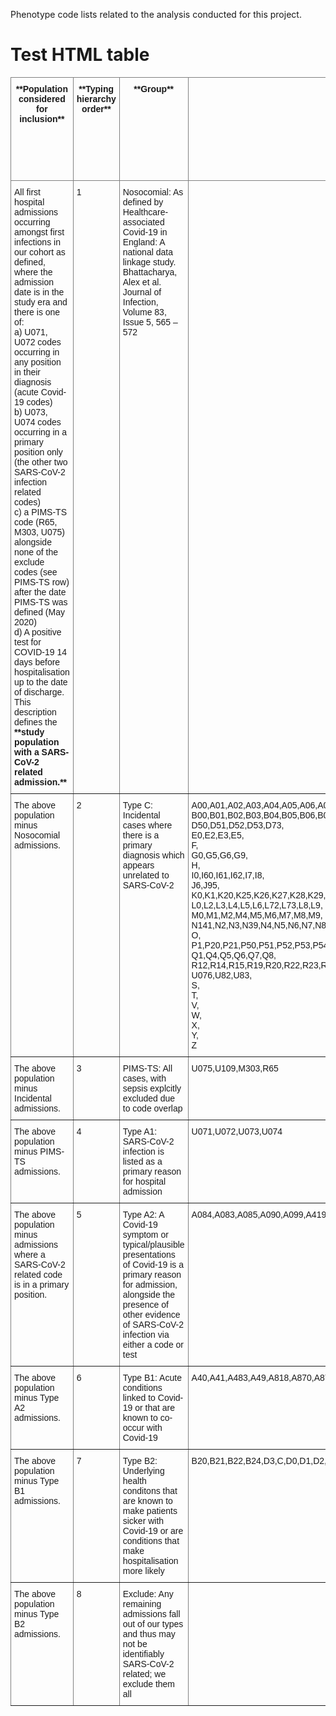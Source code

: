 Phenotype code lists related to the analysis conducted for this project.

# Test HTML table

<style type="text/css">
.tg  {border-collapse:collapse;border-spacing:0;}
.tg td{border-color:black;border-style:solid;border-width:1px;font-family:Arial, sans-serif;font-size:14px;
  overflow:hidden;padding:10px 5px;word-break:normal;}
.tg th{border-color:black;border-style:solid;border-width:1px;font-family:Arial, sans-serif;font-size:14px;
  font-weight:normal;overflow:hidden;padding:10px 5px;word-break:normal;}
.tg .tg-c3ow{border-color:inherit;text-align:center;vertical-align:top}
.tg .tg-0pky{border-color:inherit;text-align:left;vertical-align:top}
</style>
<table class="tg">
<thead>
  <tr>
    <th class="tg-c3ow"><span style="font-weight:bold">**Population considered for inclusion**</span></th>
    <th class="tg-c3ow"><span style="font-weight:bold">**Typing hierarchy </span><br><span style="font-weight:bold">order**</span></th>
    <th class="tg-c3ow"><span style="font-weight:bold">**Group**</span></th>
    <th class="tg-c3ow"><span style="font-weight:bold">**Include Primary Codes**</span></th>
    <th class="tg-c3ow"><span style="font-weight:bold">**Exclude Primary Codes**</span></th>
    <th class="tg-c3ow"><span style="font-weight:bold">**Include Non-Primary Codes**</span></th>
    <th class="tg-c3ow"><span style="font-weight:bold">**Exclude Non-Primary Codes**</span></th>
    <th class="tg-c3ow"><span style="font-weight:bold">**Nosocomial (First instance of a   SARS-CoV-2 related code / positive test on day 8 or later of admission)**</span></th>
  </tr>
</thead>
<tbody>
  <tr>
    <td class="tg-0pky">All first hospital admissions occurring amongst first infections in our cohort as defined, <br>where the admission date is in the study era and there is one of:&nbsp;&nbsp;<br>a) U071, U072 codes occurring in any position in their diagnosis (acute Covid-19 codes)&nbsp;&nbsp;<br>b) U073, U074 codes occurring in a primary position only (the other two SARS-CoV-2 infection related codes)&nbsp;&nbsp;<br>c) a PIMS-TS code (R65, M303, U075) alongside none of the exclude codes (see PIMS-TS row) after the date PIMS-TS was defined (May 2020)&nbsp;&nbsp;&nbsp;<br>d) A positive test for COVID-19 14 days before hospitalisation up to the date of discharge.   <br>This description defines the <span style="font-weight:bold">**study population with a SARS-CoV-2 related admission.**</span></td>
    <td class="tg-0pky">1</td>
    <td class="tg-0pky">Nosocomial: As defined by Healthcare-associated Covid-19 in England: A national data linkage study. Bhattacharya, Alex et al. Journal of Infection, Volume 83, Issue 5, 565 – 572</td>
    <td class="tg-0pky"></td>
    <td class="tg-0pky"></td>
    <td class="tg-0pky"></td>
    <td class="tg-0pky"></td>
    <td class="tg-0pky">TRUE</td>
  </tr>
  <tr>
    <td class="tg-0pky">The above population minus Nosocomial admissions.</td>
    <td class="tg-0pky">2</td>
    <td class="tg-0pky">Type C: Incidental cases where   there is a primary diagnosis which appears unrelated to SARS-CoV-2 </td>
    <td class="tg-0pky">A00,A01,A02,A03,A04,A05,A06,A07,A080,A081,A082,A15,A16,A17,A18,A19,A2,A3,A5,A6,&nbsp;&nbsp;<br>B00,B01,B02,B03,B04,B05,B06,B07,B08,B1,B2,B3,B4,B5,B6,B7,B8,<br>D50,D51,D52,D53,D73,<br>E0,E2,E3,E5,<br>F,<br>G0,G5,G6,G9,<br>H,<br>I0,I60,I61,I62,I7,I8,<br>J6,J95,<br>K0,K1,K20,K25,K26,K27,K28,K29,K3,K4,K55,K56,K590,K58,K59,K6,K8,K9,<br>L0,L2,L3,L4,L5,L6,L72,L73,L8,L9,<br>M0,M1,M2,M4,M5,M6,M7,M8,M9,<br>N141,N2,N3,N39,N4,N5,N6,N7,N8,N9,<br>O,<br>P1,P20,P21,P50,P51,P52,P53,P54,P55,P56,P57,P58,P59,P6,P70,P71,P72,P75,P76,P77,P78,P8,P90,P91,P94,P95,P96,<br>Q1,Q4,Q5,Q6,Q7,Q8,<br>R12,R14,R15,R19,R20,R22,R23,R29,R30,R31,R32,R33,R35,R39,R45,R46,R80,R81,R82,R93,<br>U076,U82,U83,<br>S,<br>T,<br>V,<br>W,<br>X,<br>Y,<br>Z</td>
    <td class="tg-0pky">B20,B21,B22,B23,B24,F7,F8,H669,K44,Y4,Y5,Z038,Z039,U075,U109,M303,R65</td>
    <td class="tg-0pky"></td>
    <td class="tg-0pky">U075,U109,M303,R65</td>
    <td class="tg-0pky"></td>
  </tr>
  <tr>
    <td class="tg-0pky">The above population minus Incidental admissions.</td>
    <td class="tg-0pky">3</td>
    <td class="tg-0pky">PIMS-TS: All cases, with sepsis   explcitly excluded due to code overlap</td>
    <td class="tg-0pky">U075,U109,M303,R65</td>
    <td class="tg-0pky">A01,A02,A03,A04,A05,A37,A38,A39,A40,A41,B95</td>
    <td class="tg-0pky">U075,U109,M303,R65</td>
    <td class="tg-0pky">A01,A02,A03,A04,A05,A37,A38,A39,A40,A41,B95</td>
    <td class="tg-0pky"></td>
  </tr>
  <tr>
    <td class="tg-0pky">The above population minus PIMS-TS admissions.</td>
    <td class="tg-0pky">4</td>
    <td class="tg-0pky">Type A1: SARS-CoV-2 infection is   listed as a primary reason for hospital admission</td>
    <td class="tg-0pky">U071,U072,U073,U074</td>
    <td class="tg-0pky"></td>
    <td class="tg-0pky"></td>
    <td class="tg-0pky"></td>
    <td class="tg-0pky"></td>
  </tr>
  <tr>
    <td class="tg-0pky">The above population minus admissions where a SARS-CoV-2 related code is in a primary position.</td>
    <td class="tg-0pky">5</td>
    <td class="tg-0pky">Type A2: A Covid-19 symptom or   typical/plausible presentations of Covid-19 is a primary reason for   admission, alongside the presence of other evidence of SARS-CoV-2 infection   via either a code or test</td>
    <td class="tg-0pky">A084,A083,A085,A090,A099,A419,B348,B309,B338,B349,B972,B99,D762,E86,E87,H669,I1254,I126,I1471,I254,I26,I288,I30,I31,I32,I33,I40,I41,I42,I44,I45,I46,I47,I48,I49,I50,I51,I63,I65,I66,I67,I880,I9,J00,J01,J04,J05,J06,J18,J22,J40,J80,J81,J83,J90,J93,J96,J98,K297,K529,M255,M791,M796,N179,P928,P25,P92,R0,R10,R11,R13,R17,R21,R25,R26,R27,R29,R34,R40,R41,R42,R43,R44,R47,R5,R6,R768,R845,R89,R90,R93,R94,U049,U070</td>
    <td class="tg-0pky"></td>
    <td class="tg-0pky"></td>
    <td class="tg-0pky"></td>
    <td class="tg-0pky"></td>
  </tr>
  <tr>
    <td class="tg-0pky">The above population minus Type A2 admissions.</td>
    <td class="tg-0pky">6</td>
    <td class="tg-0pky">Type B1: Acute conditions linked   to Covid-19 or that are known to co-occur with Covid-19</td>
    <td class="tg-0pky">A40,A41,A483,A49,A818,A870,A878,A89,A858,A86,A879,B09,B34,B95,B96,B97,E10,E11,E14,E16,G4,J02,J03,J09,J10,J11,J12,J13,J14,J15,J16,J17,J20,J21,J3,J85,J86,K859,P22,P23,P24,P26,P27,P28,P29,P3,P74,R70,R71,R72,R73,R74,R79,Z038,Z039,U075,U109,M303,R65</td>
    <td class="tg-0pky"></td>
    <td class="tg-0pky">U075,U109,M303,R65</td>
    <td class="tg-0pky"></td>
    <td class="tg-0pky"></td>
  </tr>
  <tr>
    <td class="tg-0pky">The above population minus Type B1 admissions.</td>
    <td class="tg-0pky">7</td>
    <td class="tg-0pky">Type B2: Underlying health   conditons that are known to make patients sicker with Covid-19 or are   conditions that make hospitalisation more likely</td>
    <td class="tg-0pky">B20,B21,B22,B24,D3,C,D0,D1,D2,D4,D55,D56,D57,D58,D59,D6,D70,D71,D72,D730,D731,D761,D76,D8,E10,E11,E12,E13,E14,E20,E21,E22,E23,E24,E25,E26,E27,E6,E7,E80,E81,E82,E83,E84,E850,E88,E89,F7,F8,G1,G2,G3,G7,G8,I10,I11,I12,I13,I15,I27,I34,I35,I36,I37,I42,I43,I675,J380,J386,J41,J42,J43,J44,J45,J46,J47,J82,J84,J99,K21,K22,K44,K50,K51,K52,K71,K720,K721,K740,K741,K744,K745,K746,K75,K76,K9,M3,N0,N10,N11,N12,N13,N15,N18,P0,Q0,Q2,Q3,Q60,Q61,Q9,R161</td>
    <td class="tg-0pky"></td>
    <td class="tg-0pky"></td>
    <td class="tg-0pky"></td>
    <td class="tg-0pky"></td>
  </tr>
  <tr>
    <td class="tg-0pky">The above population minus Type B2 admissions.</td>
    <td class="tg-0pky">8</td>
    <td class="tg-0pky">Exclude: Any remaining   admissions fall out of our types and thus may not be identifiably SARS-CoV-2   related; we exclude them all</td>
    <td class="tg-0pky"></td>
    <td class="tg-0pky"></td>
    <td class="tg-0pky"></td>
    <td class="tg-0pky"></td>
    <td class="tg-0pky"></td>
  </tr>
</tbody>
</table>